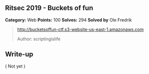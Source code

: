 ## Ritsec 2019 - Buckets of fun

**Category:** Web
**Points:** 100
**Solves:** 294
**Solved by** Ole Fredrik

>http://bucketsoffun-ctf.s3-website-us-east-1.amazonaws.com
>
>Author: scriptingislife

## Write-up

( Not yet )
